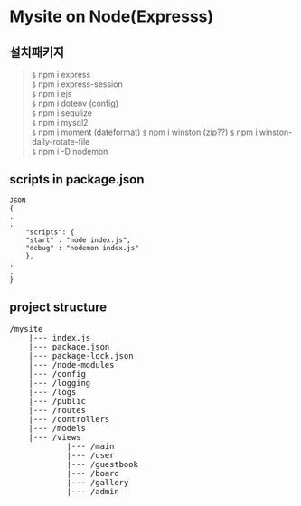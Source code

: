 # Mysite on Node(Expresss)

## 설치패키지

> `$` npm i express  
> `$` npm i express-session  
> `$` npm i ejs  
> `$` npm i dotenv (config)  
> `$` npm i sequlize  
> `$` npm i mysql2  
> `$` npm i moment  (dateformat)
> `$` npm i winston  (zip??)
> `$` npm i winston-daily-rotate-file  
> `$` npm i -D nodemon

## scripts in package.json
```
JSON
{
.
.
    "scripts": {
    "start" : "node index.js",
    "debug" : "nodemon index.js"
    },
.
.
}
```

## project structure
<pre>
/mysite
    |--- index.js
    |--- package.json
    |--- package-lock.json
    |--- /node-modules
    |--- /config
    |--- /logging
    |--- /logs
    |--- /public
    |--- /routes
    |--- /controllers
    |--- /models
    |--- /views
            |--- /main
            |--- /user
            |--- /guestbook
            |--- /board
            |--- /gallery
            |--- /admin

</pre>